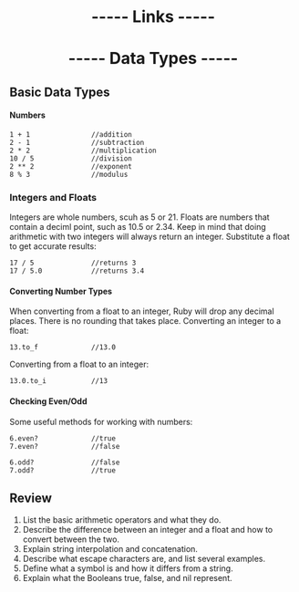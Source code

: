 <h1 align=center>----- Links -----</h1>

<h1 align=center>----- Data Types -----</h1>

## Basic Data Types
#### Numbers

    1 + 1               //addition
    2 - 1               //subtraction
    2 * 2               //multiplication
    10 / 5              //division
    2 ** 2              //exponent
    8 % 3               //modulus

### Integers and Floats
Integers are whole numbers, scuh as 5 or 21. Floats are numbers that contain a deciml point, such as 10.5 or 2.34. Keep in mind that doing arithmetic with two integers will always return an integer. Substitute a float to get accurate results:

    17 / 5              //returns 3
    17 / 5.0            //returns 3.4

#### Converting Number Types
When converting from a float to an integer, Ruby will drop any decimal places. There is no rounding that takes place. Converting an integer to a float:

    13.to_f             //13.0

Converting from a float to an integer:

    13.0.to_i           //13

#### Checking Even/Odd
Some useful methods for working with numbers:

    6.even?             //true
    7.even?             //false

    6.odd?              //false
    7.odd?              //true





## Review
1. List the basic arithmetic operators and what they do.
2. Describe the difference between an integer and a float and how to convert between the two.
3. Explain string interpolation and concatenation.
4. Describe what escape characters are, and list several examples.
5. Define what a symbol is and how it differs from a string.
6. Explain what the Booleans true, false, and nil represent.
















